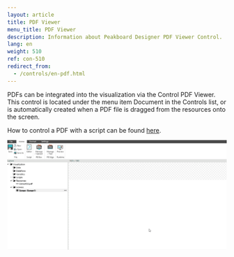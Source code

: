 ```yaml
---
layout: article
title: PDF Viewer
menu_title: PDF Viewer
description: Information about Peakboard Designer PDF Viewer Control.
lang: en
weight: 510
ref: con-510
redirect_from:
  - /controls/en-pdf.html
---
```


PDFs can be integrated into the visualization via the Control PDF Viewer. 
This control is located under the menu item Document in the Controls list, or is automatically created when a PDF file is dragged from the resources onto the screen.

How to control a PDF with a script can be found [here](https://templates.peakboard.com/Script-Example-PDF-Page-Change/en).

![image_1](/assets/images/Controls/PDF/pdf01.gif)